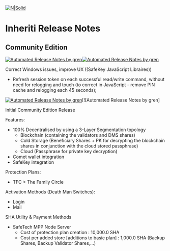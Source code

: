 [![N|Solid](https://docs.inheriti.com/img/Gradient_large.png)](https://inheriti.com/)

# Inheriti Release Notes

## Community Edition

[![Automated Release Notes by gren](hhttps://img.shields.io/badge/Inheriti%20CE-V1.1.2.0-blue)](https://github.com/Safehaven-io/Inheriti/blob/master/Release_Notes.md)[![Automated Release Notes by gren](https://img.shields.io/badge/Stable-Version-green)](https://github.com/Safehaven-io/Inheriti/blob/master/Release_Notes.md)


Correct Windows issues, improve UX ((SafeKey JavaScript Libraires))

* Refresh session token on each successful read/write command, without need for relogging and touch (to correct in JavaScript - remove PIN cache and relogging each 45 seconds);


[![Automated Release Notes by gren](https://img.shields.io/badge/Inheriti%20CE-V1.1.1.0-blue)](https://github.com/Safehaven-io/Inheriti/blob/master/Release_Notes.md)[![Automated Release Notes by gren]

Initial Community Edition Release

Features:

 * 100% Decentralised by using a 3-Layer Segmentation topology
    - Blockchain (containing the validators and DMS shares)
    - Cold Storage (Beneficiary Shares + PK for decrypting the blockchain shares in conjunction with the cloud stored passphrase)
    - Cloud (Passphrase for private key decryption)
 * Comet wallet integration
 * SafeKey integration

 Protection Plans:

 * TFC > The Family Circle

 Activation Methods (Death Man Switches):

 * Login
 * Mail

SHA Utility & Payment Methods

 * SafeTech MPP Node Server
    - Cost of protection plan creation : 10,000.0 SHA 
    - Cost per added store [additions to basic plan] : 1,000.0 SHA (Backup Shares, Backup Validator Shares,...)
